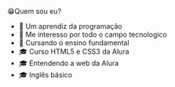 😁Quem sou eu?

- 🤔 Um aprendiz da programação
- 💭 Me interesso por todo o campo tecnologico
- 🌱 Cursando o ensino fundamental
- 🎓 Curso HTML5 e CSS3 da Alura
- 🎓 Entendendo a web da Alura
- 🎓 Inglês básico
